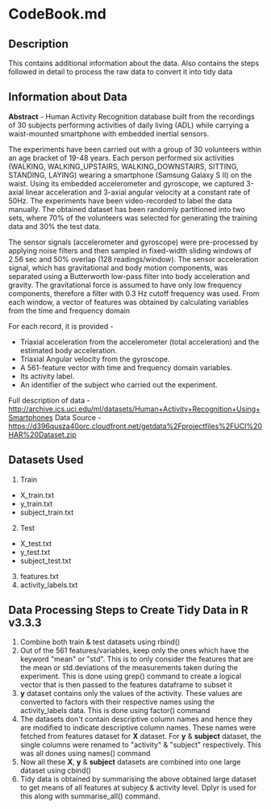 # CodeBook.md

## Description
This contains additional information about the data. Also contains the steps followed in detail to process the raw data to convert it into tidy data

## Information about Data
**Abstract** - Human Activity Recognition database built from the recordings of 30 subjects performing activities of daily living (ADL) while carrying a waist-mounted smartphone with embedded inertial sensors.

The experiments have been carried out with a group of 30 volunteers within an age bracket of 19-48 years. Each person performed six activities (WALKING, WALKING_UPSTAIRS, WALKING_DOWNSTAIRS, SITTING, STANDING, LAYING) wearing a smartphone (Samsung Galaxy S II) on the waist. Using its embedded accelerometer and gyroscope, we captured 3-axial linear acceleration and 3-axial angular velocity at a constant rate of 50Hz. The experiments have been video-recorded to label the data manually. The obtained dataset has been randomly partitioned into two sets, where 70% of the volunteers was selected for generating the training data and 30% the test data. 

The sensor signals (accelerometer and gyroscope) were pre-processed by applying noise filters and then sampled in fixed-width sliding windows of 2.56 sec and 50% overlap (128 readings/window). The sensor acceleration signal, which has gravitational and body motion components, was separated using a Butterworth low-pass filter into body acceleration and gravity. The gravitational force is assumed to have only low frequency components, therefore a filter with 0.3 Hz cutoff frequency was used. From each window, a vector of features was obtained by calculating variables from the time and frequency domain

For each record, it is provided - 
- Triaxial acceleration from the accelerometer (total acceleration) and the estimated body acceleration.
- Triaxial Angular velocity from the gyroscope. 
- A 561-feature vector with time and frequency domain variables. 
- Its activity label. 
- An identifier of the subject who carried out the experiment.

Full description of data - http://archive.ics.uci.edu/ml/datasets/Human+Activity+Recognition+Using+Smartphones
Data Source - https://d396qusza40orc.cloudfront.net/getdata%2Fprojectfiles%2FUCI%20HAR%20Dataset.zip

## Datasets Used
1. Train
  - X_train.txt
  - y_train.txt
  - subject_train.txt
2. Test
  - X_test.txt
  - y_test.txt
  - subject_test.txt
3. features.txt
4. activity_labels.txt

## Data Processing Steps to Create Tidy Data in R v3.3.3
1. Combine both train & test datasets using rbind()
2. Out of the 561 features/variables, keep only the ones which have the keyword "mean" or "std". This is to only consider the features that are the mean or std.deviations of the measurements taken during the experiment. This is done using grep() command to create a logical vector that is then passed to the features dataframe to subset it
3. **y** dataset contains only the values of the activity. These values are converted to factors with their respective names using the activity_labels data. This is done using factor() command
4. The datasets don't contain descriptive column names and hence they are modified to indicate descriptive column names. These names were fetched from features dataset for **X** dataset. For **y** & **subject** dataset, the single columns were renamed to "activity" & "subject" respectively. This was all dones using names() command
5. Now all these **X**, **y** & **subject** datasets are combined into one large dataset using cbind()
6. Tidy data is obtained by summarising the above obtained large dataset to get means of all features at subjecy & activity level. Dplyr is used for this along with summarise_all() command.  

